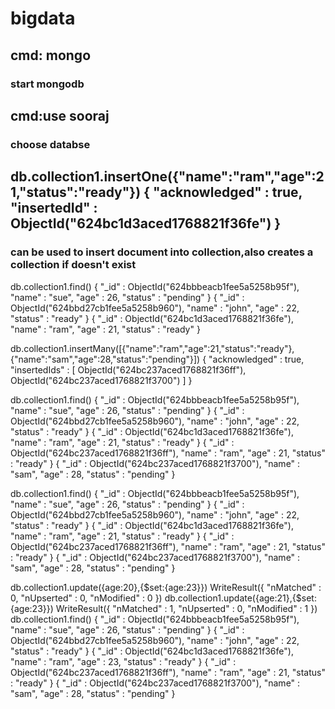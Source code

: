 # bigdata

## cmd: mongo 
### start mongodb 
## cmd:use sooraj 
### choose databse

## db.collection1.insertOne({"name":"ram","age":21,"status":"ready"}) { "acknowledged" : true, "insertedId" : ObjectId("624bc1d3aced1768821f36fe") }
### can be used to insert document into collection,also creates a collection if doesn't exist
db.collection1.find() { "_id" : ObjectId("624bbbeacb1fee5a5258b95f"), "name" : "sue", "age" : 26, "status" : "pending" } { "_id" : ObjectId("624bbd27cb1fee5a5258b960"), "name" : "john", "age" : 22, "status" : "ready" } { "_id" : ObjectId("624bc1d3aced1768821f36fe"), "name" : "ram", "age" : 21, "status" : "ready" }

db.collection1.insertMany([{"name":"ram","age":21,"status":"ready"},{"name":"sam","age":28,"status":"pending"}]) { "acknowledged" : true, "insertedIds" : [ ObjectId("624bc237aced1768821f36ff"), ObjectId("624bc237aced1768821f3700") ] }

db.collection1.find() { "_id" : ObjectId("624bbbeacb1fee5a5258b95f"), "name" : "sue", "age" : 26, "status" : "pending" } { "_id" : ObjectId("624bbd27cb1fee5a5258b960"), "name" : "john", "age" : 22, "status" : "ready" } { "_id" : ObjectId("624bc1d3aced1768821f36fe"), "name" : "ram", "age" : 21, "status" : "ready" } { "_id" : ObjectId("624bc237aced1768821f36ff"), "name" : "ram", "age" : 21, "status" : "ready" } { "_id" : ObjectId("624bc237aced1768821f3700"), "name" : "sam", "age" : 28, "status" : "pending" }

db.collection1.find() { "_id" : ObjectId("624bbbeacb1fee5a5258b95f"), "name" : "sue", "age" : 26, "status" : "pending" } { "_id" : ObjectId("624bbd27cb1fee5a5258b960"), "name" : "john", "age" : 22, "status" : "ready" } { "_id" : ObjectId("624bc1d3aced1768821f36fe"), "name" : "ram", "age" : 21, "status" : "ready" } { "_id" : ObjectId("624bc237aced1768821f36ff"), "name" : "ram", "age" : 21, "status" : "ready" } { "_id" : ObjectId("624bc237aced1768821f3700"), "name" : "sam", "age" : 28, "status" : "pending" }

db.collection1.update({age:20},{$set:{age:23}}) WriteResult({ "nMatched" : 0, "nUpserted" : 0, "nModified" : 0 }) db.collection1.update({age:21},{$set:{age:23}}) WriteResult({ "nMatched" : 1, "nUpserted" : 0, "nModified" : 1 }) db.collection1.find() { "_id" : ObjectId("624bbbeacb1fee5a5258b95f"), "name" : "sue", "age" : 26, "status" : "pending" } { "_id" : ObjectId("624bbd27cb1fee5a5258b960"), "name" : "john", "age" : 22, "status" : "ready" } { "_id" : ObjectId("624bc1d3aced1768821f36fe"), "name" : "ram", "age" : 23, "status" : "ready" } { "_id" : ObjectId("624bc237aced1768821f36ff"), "name" : "ram", "age" : 21, "status" : "ready" } { "_id" : ObjectId("624bc237aced1768821f3700"), "name" : "sam", "age" : 28, "status" : "pending" }
